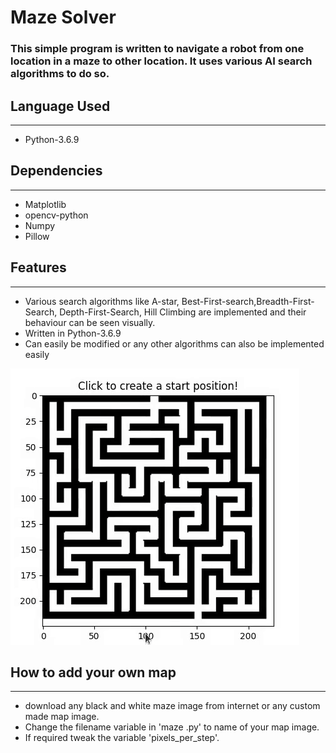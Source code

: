 # Maze Solver
### This simple program is written to navigate a robot from one location in a maze to other location. It uses various AI search algorithms to do so.
## Language Used
---
- Python-3.6.9
## Dependencies
---
- Matplotlib
- opencv-python
- Numpy
- Pillow

## Features
--- 
- Various search algorithms like A-star, Best-First-search,Breadth-First-Search, Depth-First-Search, Hill Climbing are implemented and their behaviour can be seen visually.
- Written in Python-3.6.9
- Can easily be modified or any other algorithms can also be implemented easily 

![gif](maze-solver.gif)

## How to add your own map
---
- download any black and white maze image from internet or any custom made map image.
- Change the filename variable in 'maze .py' to name of your map image.
- If required tweak the variable 'pixels_per_step'.